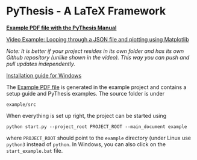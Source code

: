 # PyThesis - A LaTeX Framework
**[Example PDF file with the PyThesis Manual](example/build/example.pdf)**

[Video Example: Looping through a JSON file and plotting using Matplotlib](https://youtu.be/g0fGwuFZDag)

*Note: It is better if your project resides in its own folder and has its own Github repository (unlike shown in the video). This way you can push and pull updates independently.*

[Installation guide for Windows](https://docs.google.com/presentation/d/1kPXetbG12Zg8_9tIBIk515eZrqYwrhyiNzSFq9PK8RU/edit?usp=sharing)

The [Example PDF file](example/build/example.pdf) is generated in the example project and contains a setup guide and PyThesis examples. The source folder is under
```
example/src
```
When everything is set up right, the project can be started using
```
python start.py --project_root PROJECT_ROOT --main_document example
```
where `PROJECT_ROOT` should point to the `example` directory (under Linux use `python3` instead of `python`. In Windows, you can also click on the `start_example.bat` file.

